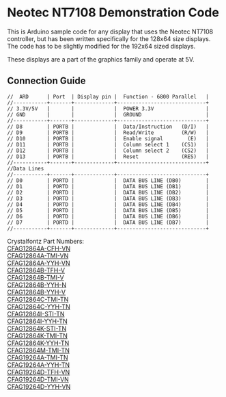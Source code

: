 # Neotec NT7108 Demonstration Code
This is Arduino sample code for any display that uses the Neotec NT7108 controller, but has been written specifically for the 128x64 size displays. The code has to be slightly modified for the 192x64 sized displays.

These displays are a part of the graphics family and operate at 5V.

## Connection Guide
```
//  ARD      | Port  | Display pin |  Function - 6800 Parallel   |
//-----------+-------+-------------+-----------------------------+
// 3.3V/5V   |       |             |  POWER 3.3V                 |
// GND       |       |             |  GROUND                     |
//-----------+-------+-------------+-----------------------------+
// D8        | PORTB |             |  Data/Instruction   (D/I)   |
// D9        | PORTB |             |  Read/Write         (R/W)   |
// D10       | PORTB |             |  Enable signal        (E)   |
// D11       | PORTB |             |  Column select 1    (CS1)   |
// D12       | PORTB |             |  Column select 2    (CS2)   |
// D13       | PORTB |             |  Reset              (RES)   |
//-----------+-------+-------------+-----------------------------+
//Data Lines
//-----------+-------+-------------+-----------------------------+
// D0        | PORTD |             |  DATA BUS LINE (DB0)        |
// D1        | PORTD |             |  DATA BUS LINE (DB1)        |
// D2        | PORTD |             |  DATA BUS LINE (DB2)        |
// D3        | PORTD |             |  DATA BUS LINE (DB3)        |
// D4        | PORTD |             |  DATA BUS LINE (DB4)        |
// D5        | PORTD |             |  DATA BUS LINE (DB5)        |
// D6        | PORTD |             |  DATA BUS LINE (DB6)        |
// D7        | PORTD |             |  DATA BUS LINE (DB7)        |
//-----------+-------+-------------+-----------------------------+
```


Crystalfontz Part Numbers:\
[CFAG12864A-CFH-VN](https://www.crystalfontz.com/products/CFAG12864A-CFH-VN)\
[CFAG12864A-TMI-VN](https://www.crystalfontz.com/products/CFAG12864A-TMI-VN)\
[CFAG12864A-YYH-VN](https://www.crystalfontz.com/products/CFAG12864A-YYH-VN)\
[CFAG12864B-TFH-V](https://www.crystalfontz.com/products/CFAG12864B-TFH-V)\
[CFAG12864B-TMI-V](https://www.crystalfontz.com/products/CFAG12864B-TMI-V)\
[CFAG12864B-YYH-N](https://www.crystalfontz.com/products/CFAG12864B-YYH-N)\
[CFAG12864B-YYH-V](https://www.crystalfontz.com/products/CFAG12864B-YYH-V)\
[CFAG12864C-TMI-TN](https://www.crystalfontz.com/products/CFAG12864C-TMI-TN)\
[CFAG12864C-YYH-TN](https://www.crystalfontz.com/products/CFAG12864C-YYH-TN)\
[CFAG12864I-STI-TN](https://www.crystalfontz.com/products/CFAG12864I-STI-TN)\
[CFAG12864I-YYH-TN](https://www.crystalfontz.com/products/CFAG12864I-YYH-TN)\
[CFAG12864K-STI-TN](https://www.crystalfontz.com/products/CFAG12864K-STI-TN)\
[CFAG12864K-TMI-TN](https://www.crystalfontz.com/products/CFAG12864K-TMI-TN)\
[CFAG12864K-YYH-TN](https://www.crystalfontz.com/products/CFAG12864K-YYH-TN)\
[CFAG12864M-TMI-TN](https://www.crystalfontz.com/products/CFAG12864M-TMI-TN)\
[CFAG19264A-TMI-TN](https://www.crystalfontz.com/products/CFAG19264A-TMI-TN)\
[CFAG19264A-YYH-TN](https://www.crystalfontz.com/products/CFAG19264A-YYH-TN)\
[CFAG19264D-TFH-VN](https://www.crystalfontz.com/products/CFAG19264D-TFH-VN)\
[CFAG19264D-TMI-VN](https://www.crystalfontz.com/products/CFAG19264D-TMI-VN)\
[CFAG19264D-YYH-VN](https://www.crystalfontz.com/products/CFAG19264D-YYH-VN)
